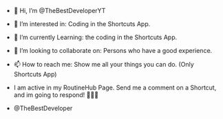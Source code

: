 - 👋 Hi, I’m @TheBestDeveloperYT
- 👀 I’m interested in: Coding in the Shortcuts App.
- 🌱 I’m currently Learning: the coding in the Shortcuts App.
- 💞️ I’m looking to collaborate on: Persons who have a good experience.
- 📫 How to reach me: Show me all your things you can do. (Only Shortcuts App)

- I am active in my RoutineHub Page. Send me a comment on a Shortcut, and im going to respond! 👨🏻‍💻

- @TheBestDeveloper
<!---
TheBestDeveloperYT/TheBestDeveloperYT is a ✨ special ✨ repository because its `README.md` (this file) appears on your GitHub profile.
You can click the Preview link to take a look at your changes.
--->
